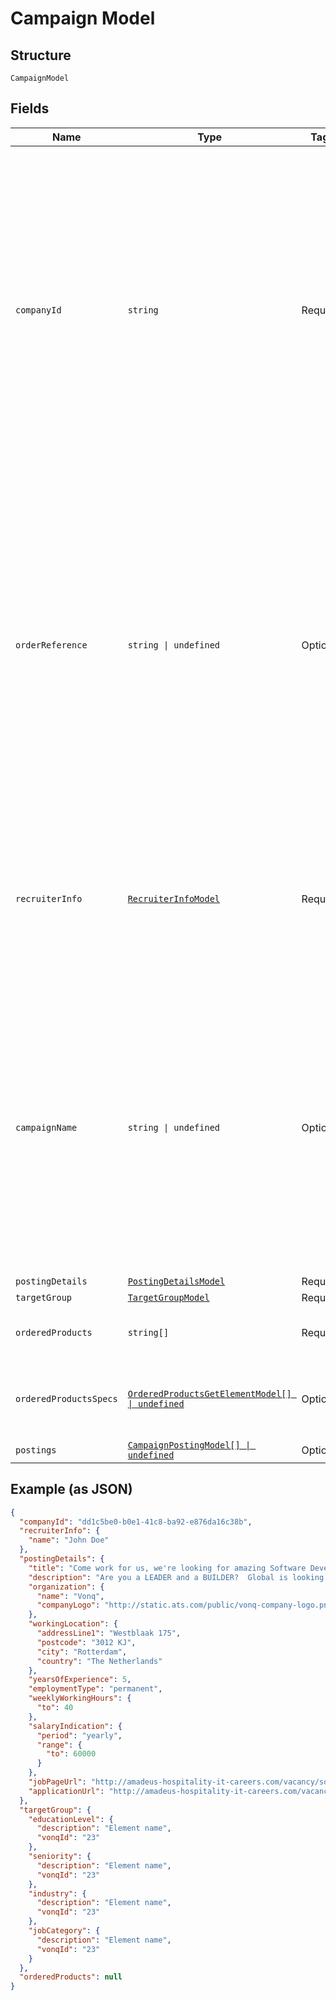 
# Campaign Model

## Structure

`CampaignModel`

## Fields

| Name | Type | Tags | Description |
|  --- | --- | --- | --- |
| `companyId` | `string` | Required | A vendor-related unique identification for the Company that's making the order. Doesn't affect the<br>order process at all, but provides a method for later filtering by this identification. It's also<br>used when creating a unified report of Campaign orders made in a period of time. |
| `orderReference` | `string \| undefined` | Optional | A vendor-related Reference number for the order. This could be a PO number or an Invoice number.<br>Doesn't affect the order process at all, but provides a way for the ATS to identify the specific<br>order for their internal billing process<br>Maximum length of this field is 80 symbols |
| `recruiterInfo` | [`RecruiterInfoModel`](../../doc/models/recruiter-info-model.md) | Required | Recruiter is the person using the ATS to create the Campaign and it's generally part of the Company whose Id<br>we request first. |
| `campaignName` | `string \| undefined` | Optional | Campaign name as it's going to be listed. Doesn't have to resemble the Posting Title.<br>For example, the Campaign name could be **Software Development Manager** while the Posting<br>title could be **Want to lead a Team of Software Developers? Join us** |
| `postingDetails` | [`PostingDetailsModel`](../../doc/models/posting-details-model.md) | Required | - |
| `targetGroup` | [`TargetGroupModel`](../../doc/models/target-group-model.md) | Required | - |
| `orderedProducts` | `string[]` | Required | A list of the Products selected by the user. |
| `orderedProductsSpecs` | [`OrderedProductsGetElementModel[] \| undefined`](../../doc/models/ordered-products-get-element-model.md) | Optional | This part contains information of the ordered products. |
| `postings` | [`CampaignPostingModel[] \| undefined`](../../doc/models/campaign-posting-model.md) | Optional | - |

## Example (as JSON)

```json
{
  "companyId": "dd1c5be0-b0e1-41c8-ba92-e876da16c38b",
  "recruiterInfo": {
    "name": "John Doe"
  },
  "postingDetails": {
    "title": "Come work for us, we're looking for amazing Software Developers",
    "description": "Are you a LEADER and a BUILDER?  Global is looking for individuals who are dynamic, sales-oriented, and who want to control their destiny.  With a full training programme and consistent support, Global will provide you with the tools to excel in this very lucrative business.",
    "organization": {
      "name": "Vonq",
      "companyLogo": "http://static.ats.com/public/vonq-company-logo.png"
    },
    "workingLocation": {
      "addressLine1": "Westblaak 175",
      "postcode": "3012 KJ",
      "city": "Rotterdam",
      "country": "The Netherlands"
    },
    "yearsOfExperience": 5,
    "employmentType": "permanent",
    "weeklyWorkingHours": {
      "to": 40
    },
    "salaryIndication": {
      "period": "yearly",
      "range": {
        "to": 60000
      }
    },
    "jobPageUrl": "http://amadeus-hospitality-it-careers.com/vacancy/software-development-manager-breda",
    "applicationUrl": "http://amadeus-hospitality-it-careers.com/vacancy/software-development-manager-breda/apply"
  },
  "targetGroup": {
    "educationLevel": {
      "description": "Element name",
      "vonqId": "23"
    },
    "seniority": {
      "description": "Element name",
      "vonqId": "23"
    },
    "industry": {
      "description": "Element name",
      "vonqId": "23"
    },
    "jobCategory": {
      "description": "Element name",
      "vonqId": "23"
    }
  },
  "orderedProducts": null
}
```

